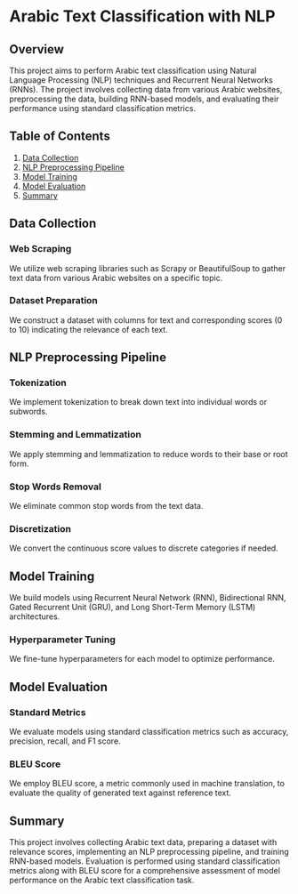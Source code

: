 # Arabic Text Classification with NLP 

## Overview
This project aims to perform Arabic text classification using Natural Language Processing (NLP) techniques and Recurrent Neural Networks (RNNs). The project involves collecting data from various Arabic websites, preprocessing the data, building RNN-based models, and evaluating their performance using standard classification metrics.

## Table of Contents
1. [Data Collection](#data-collection)
2. [NLP Preprocessing Pipeline](#nlp-preprocessing-pipeline)
3. [Model Training](#model-training)
4. [Model Evaluation](#model-evaluation)
5. [Summary](#summary)

## Data Collection
### Web Scraping
We utilize web scraping libraries such as Scrapy or BeautifulSoup to gather text data from various Arabic websites on a specific topic.

### Dataset Preparation
We construct a dataset with columns for text and corresponding scores (0 to 10) indicating the relevance of each text.

## NLP Preprocessing Pipeline
### Tokenization
We implement tokenization to break down text into individual words or subwords.

### Stemming and Lemmatization
We apply stemming and lemmatization to reduce words to their base or root form.

### Stop Words Removal
We eliminate common stop words from the text data.

### Discretization
We convert the continuous score values to discrete categories if needed.

## Model Training
We build models using Recurrent Neural Network (RNN), Bidirectional RNN, Gated Recurrent Unit (GRU), and Long Short-Term Memory (LSTM) architectures.

### Hyperparameter Tuning
We fine-tune hyperparameters for each model to optimize performance.

## Model Evaluation
### Standard Metrics
We evaluate models using standard classification metrics such as accuracy, precision, recall, and F1 score.

### BLEU Score
We employ BLEU score, a metric commonly used in machine translation, to evaluate the quality of generated text against reference text.

## Summary
This project involves collecting Arabic text data, preparing a dataset with relevance scores, implementing an NLP preprocessing pipeline, and training RNN-based models. Evaluation is performed using standard classification metrics along with BLEU score for a comprehensive assessment of model performance on the Arabic text classification task.
